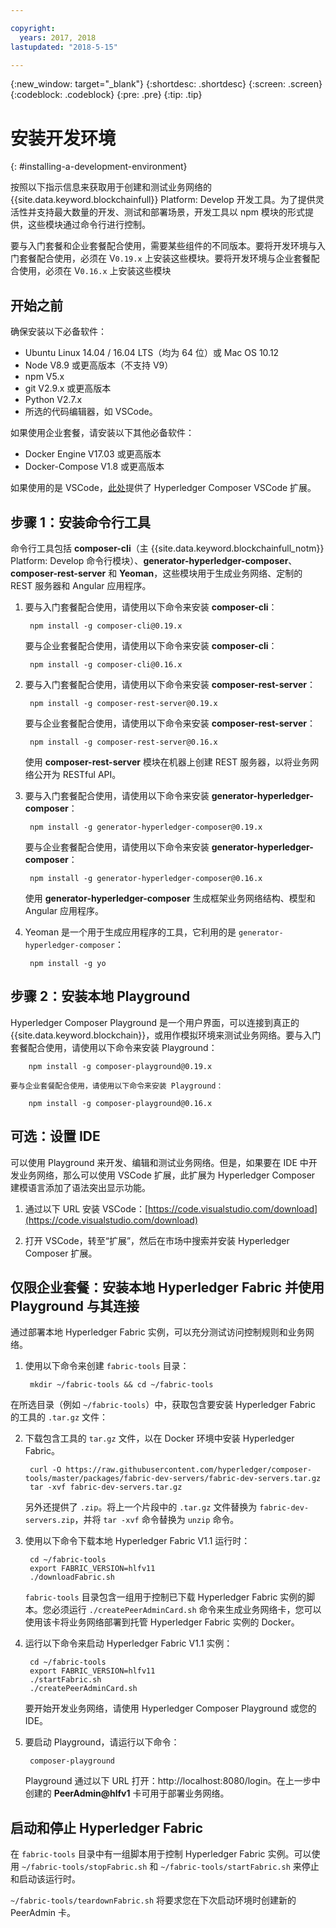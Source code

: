 ```yaml
---

copyright:
  years: 2017, 2018
lastupdated: "2018-5-15"

---
```


{:new_window: target="_blank"}
{:shortdesc: .shortdesc}
{:screen: .screen}
{:codeblock: .codeblock}
{:pre: .pre}
{:tip: .tip}

# 安装开发环境
{: #installing-a-development-environment}

按照以下指示信息来获取用于创建和测试业务网络的 {{site.data.keyword.blockchainfull}} Platform: Develop 开发工具。为了提供灵活性并支持最大数量的开发、测试和部署场景，开发工具以 npm 模块的形式提供，这些模块通过命令行进行控制。

要与入门套餐和企业套餐配合使用，需要某些组件的不同版本。要将开发环境与入门套餐配合使用，必须在 V`0.19.x` 上安装这些模块。要将开发环境与企业套餐配合使用，必须在 V`0.16.x` 上安装这些模块

## 开始之前

确保安装以下必备软件：

- Ubuntu Linux 14.04 / 16.04 LTS（均为 64 位）或 Mac OS 10.12
- Node V8.9 或更高版本（不支持 V9）
- npm V5.x
- git V2.9.x 或更高版本
- Python V2.7.x
- 所选的代码编辑器，如 VSCode。

如果使用企业套餐，请安装以下其他必备软件：

- Docker Engine V17.03 或更高版本
- Docker-Compose V1.8 或更高版本

如果使用的是 VSCode，[此处](https://marketplace.visualstudio.com/items?itemName=HyperledgerComposer.composer-support-client)提供了 Hyperledger Composer VSCode 扩展。

## 步骤 1：安装命令行工具

命令行工具包括 **composer-cli**（主 {{site.data.keyword.blockchainfull_notm}} Platform: Develop 命令行模块）、**generator-hyperledger-composer**、**composer-rest-server** 和 **Yeoman**，这些模块用于生成业务网络、定制的 REST 服务器和 Angular 应用程序。

1. 要与入门套餐配合使用，请使用以下命令来安装 **composer-cli**：

        npm install -g composer-cli@0.19.x

    要与企业套餐配合使用，请使用以下命令来安装 **composer-cli**：

        npm install -g composer-cli@0.16.x

2. 要与入门套餐配合使用，请使用以下命令来安装 **composer-rest-server**：

        npm install -g composer-rest-server@0.19.x

    要与企业套餐配合使用，请使用以下命令来安装 **composer-rest-server**：

        npm install -g composer-rest-server@0.16.x

    使用 **composer-rest-server** 模块在机器上创建 REST 服务器，以将业务网络公开为 RESTful API。

3. 要与入门套餐配合使用，请使用以下命令来安装 **generator-hyperledger-composer**：

        npm install -g generator-hyperledger-composer@0.19.x

    要与企业套餐配合使用，请使用以下命令来安装 **generator-hyperledger-composer**：

        npm install -g generator-hyperledger-composer@0.16.x

    使用 **generator-hyperledger-composer** 生成框架业务网络结构、模型和 Angular 应用程序。

4. Yeoman 是一个用于生成应用程序的工具，它利用的是 `generator-hyperledger-composer`：

        npm install -g yo

## 步骤 2：安装本地 Playground

Hyperledger Composer Playground 是一个用户界面，可以连接到真正的 {{site.data.keyword.blockchain}}，或用作模拟环境来测试业务网络。要与入门套餐配合使用，请使用以下命令来安装 Playground：

        npm install -g composer-playground@0.19.x

    要与企业套餐配合使用，请使用以下命令来安装 Playground：

        npm install -g composer-playground@0.16.x

## 可选：设置 IDE

可以使用 Playground 来开发、编辑和测试业务网络。但是，如果要在 IDE 中开发业务网络，那么可以使用 VSCode 扩展，此扩展为 Hyperledger Composer 建模语言添加了语法突出显示功能。

1. 通过以下 URL 安装 VSCode：[https://code.visualstudio.com/download](https://code.visualstudio.com/download)

2. 打开 VSCode，转至“扩展”，然后在市场中搜索并安装 Hyperledger Composer 扩展。

## 仅限企业套餐：安装本地 Hyperledger Fabric 并使用 Playground 与其连接

通过部署本地 Hyperledger Fabric 实例，可以充分测试访问控制规则和业务网络。

1. 使用以下命令来创建 `fabric-tools` 目录：

        mkdir ~/fabric-tools && cd ~/fabric-tools

在所选目录（例如 `~/fabric-tools`）中，获取包含要安装 Hyperledger Fabric 的工具的 `.tar.gz` 文件：

2. 下载包含工具的 `tar.gz` 文件，以在 Docker 环境中安装 Hyperledger Fabric。

        curl -O https://raw.githubusercontent.com/hyperledger/composer-tools/master/packages/fabric-dev-servers/fabric-dev-servers.tar.gz
        tar -xvf fabric-dev-servers.tar.gz

    另外还提供了 `.zip`。将上一个片段中的 `.tar.gz` 文件替换为 `fabric-dev-servers.zip`，并将 `tar -xvf` 命令替换为 `unzip` 命令。

3. 使用以下命令下载本地 Hyperledger Fabric V1.1 运行时：

        cd ~/fabric-tools
        export FABRIC_VERSION=hlfv11
        ./downloadFabric.sh

    `fabric-tools` 目录包含一组用于控制已下载 Hyperledger Fabric 实例的脚本。您必须运行 `./createPeerAdminCard.sh` 命令来生成业务网络卡，您可以使用该卡将业务网络部署到托管 Hyperledger Fabric 实例的 Docker。

4. 运行以下命令来启动 Hyperledger Fabric V1.1 实例：

        cd ~/fabric-tools
        export FABRIC_VERSION=hlfv11
        ./startFabric.sh
        ./createPeerAdminCard.sh

    要开始开发业务网络，请使用 Hyperledger Composer Playground 或您的 IDE。

5. 要启动 Playground，请运行以下命令：

        composer-playground

    Playground 通过以下 URL 打开：http://localhost:8080/login。在上一步中创建的 **PeerAdmin@hlfv1** 卡可用于部署业务网络。


## 启动和停止 Hyperledger Fabric

在 `fabric-tools` 目录中有一组脚本用于控制 Hyperledger Fabric 实例。可以使用 `~/fabric-tools/stopFabric.sh` 和 `~/fabric-tools/startFabric.sh` 来停止和启动该运行时。

`~/fabric-tools/teardownFabric.sh` 将要求您在下次启动环境时创建新的 PeerAdmin 卡。
